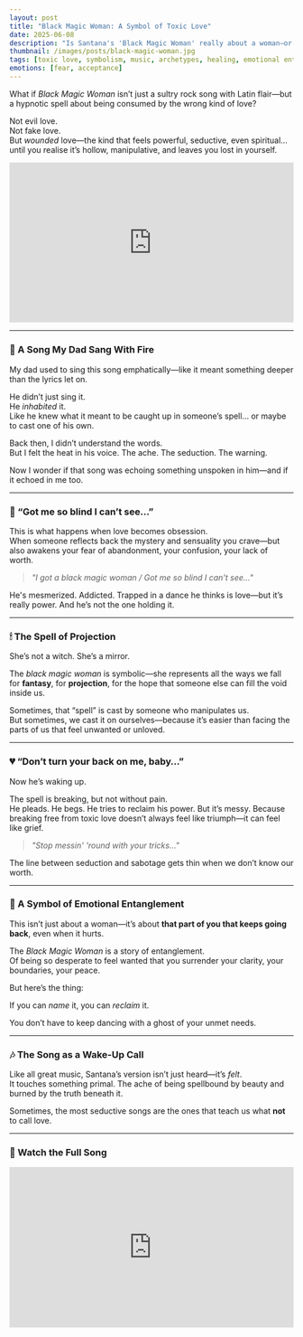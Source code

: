 ```yaml
---
layout: post
title: "Black Magic Woman: A Symbol of Toxic Love"
date: 2025-06-08
description: "Is Santana's 'Black Magic Woman' really about a woman—or the way desire can blind us to our own wounding?"
thumbnail: /images/posts/black-magic-woman.jpg
tags: [toxic love, symbolism, music, archetypes, healing, emotional entanglement]
emotions: [fear, acceptance]
---
```


What if *Black Magic Woman* isn’t just a sultry rock song with Latin flair—but a hypnotic spell about being consumed by the wrong kind of love?

Not evil love.  
Not fake love.  
But *wounded* love—the kind that feels powerful, seductive, even spiritual… until you realise it’s hollow, manipulative, and leaves you lost in yourself.

<div style="position: relative; padding-bottom: 56.25%; height: 0; overflow: hidden;">
  <iframe src="https://www.youtube.com/embed/axbtig7w7a8" frameborder="0" allowfullscreen style="position: absolute; top:0; left: 0; width: 100%; height: 100%;"></iframe>
</div>

---

### 🎤 A Song My Dad Sang With Fire

My dad used to sing this song emphatically—like it meant something deeper than the lyrics let on.

He didn’t just sing it.  
He *inhabited* it.  
Like he knew what it meant to be caught up in someone’s spell… or maybe to cast one of his own.

Back then, I didn’t understand the words.  
But I felt the heat in his voice. The ache. The seduction. The warning.

Now I wonder if that song was echoing something unspoken in him—and if it echoed in me too.

---

### 🖤 “Got me so blind I can’t see…”

This is what happens when love becomes obsession.  
When someone reflects back the mystery and sensuality you crave—but also awakens your fear of abandonment, your confusion, your lack of worth.

> *"I got a black magic woman / Got me so blind I can't see..."*

He's mesmerized. Addicted. Trapped in a dance he thinks is love—but it’s really power. And he’s not the one holding it.

---

### 🕯 The Spell of Projection

She’s not a witch. She’s a mirror.

The *black magic woman* is symbolic—she represents all the ways we fall for **fantasy**, for **projection**, for the hope that someone else can fill the void inside us.

Sometimes, that “spell” is cast by someone who manipulates us.  
But sometimes, we cast it on ourselves—because it’s easier than facing the parts of us that feel unwanted or unloved.

---

### 💔 “Don’t turn your back on me, baby…”

Now he’s waking up.

The spell is breaking, but not without pain.  
He pleads. He begs. He tries to reclaim his power. But it’s messy. Because breaking free from toxic love doesn’t always feel like triumph—it can feel like grief.

> *"Stop messin' 'round with your tricks..."*

The line between seduction and sabotage gets thin when we don’t know our worth.

---

### 🔄 A Symbol of Emotional Entanglement

This isn’t just about a woman—it’s about **that part of you that keeps going back**, even when it hurts.

The *Black Magic Woman* is a story of entanglement.  
Of being so desperate to feel wanted that you surrender your clarity, your boundaries, your peace.

But here’s the thing:

If you can *name* it, you can *reclaim* it.

You don’t have to keep dancing with a ghost of your unmet needs.

---

### 🎶 The Song as a Wake-Up Call

Like all great music, Santana’s version isn’t just heard—it’s *felt*.  
It touches something primal. The ache of being spellbound by beauty and burned by the truth beneath it.

Sometimes, the most seductive songs are the ones that teach us what **not** to call love.

---

### 🎥 Watch the Full Song

<div style="position: relative; padding-bottom: 56.25%; height: 0; overflow: hidden;">
  <iframe src="https://www.youtube.com/embed/axbtig7w7a8" frameborder="0" allowfullscreen style="position: absolute; top:0; left: 0; width: 100%; height: 100%;"></iframe>
</div>
